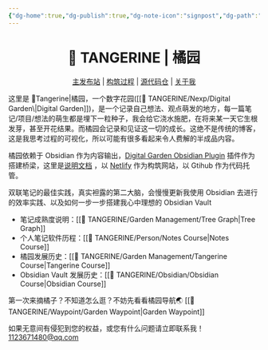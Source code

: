 ```yaml
---
{"dg-home":true,"dg-publish":true,"dg-note-icon":"signpost","dg-path":"TANGERINE.md","permalink":"/TANGERINE/","tags":["gardenEntry"],"dgPassFrontmatter":true,"noteIcon":"signpost","created":"2024-10-28T13:02:15.886+08:00","updated":"2024-11-02T21:02:15.582+08:00"}
---
```


<h1 align="center">🍊 TANGERINE | 橘园</h1>
<p align="center">
	<a href="https://ccdg.netlify.app/">主发布站</a> |
	<a href="https://ccdg.netlify.app/%F0%9F%8D%8A%20tangerine/garden%20management/construction%20process/">构筑过程</a> |
	<a href="https://github.com/1123671480/Cheng-s-DigitalGarden">源代码仓</a> |
	<a href="https://ccdg.netlify.app/%F0%9F%8D%8A%20tangerine/person/about%20me/">关于我</a>
</p>
这里是 🍊Tangerine|橘园，一个数字花园([[🍊 TANGERINE/Nexp/Digital Garden\|Digital Garden]])，是一个记录自己想法、观点萌发的地方，每一篇笔记/项目/想法的萌生都是埋下一粒种子，我会给它浇水施肥，在将来某一天它生根发芽，甚至开花结果。而橘园会记录和见证这一切的成长。这绝不是传统的博客，这是我思考过程的可视化，所以可能有很多看起来令人费解的半成品内容。

橘园依赖于 Obsidian 作为内容输出，[Digital Garden Obsidian Plugin](https://github.com/oleeskild/Obsidian-Digital-Garden) 插件作为搭建桥梁，这里是[说明文档](https://dg-docs.ole.dev/) ，以 [Netlify](https://app.netlify.com/) 作为构筑网站，以 Gtihub 作为代码托管。

双联笔记的最佳实践，真实袒露的第二大脑，会慢慢更新我使用 Obsidian 去进行的效率实践、以及如何一步一步搭建我心中理想的 Obsidian Vault

- 笔记成熟度说明：[[🍊 TANGERINE/Garden Management/Tree Graph\|Tree Graph]]
- 个人笔记软件历程：[[🍊 TANGERINE/Person/Notes Course\|Notes Course]]
- 橘园发展历史：[[🍊 TANGERINE/Garden Management/Tangerine Course\|Tangerine Course]]
- Obsidian Vault 发展历史：[[🍊 TANGERINE/Obsidian/Obsidian Course\|Obsidian Course]]

第一次来摘橘子？不知道怎么逛？不妨先看看橘园导航🌏 [[🍊 TANGERINE/Waypoint/Garden Waypoint\|Garden Waypoint]]

如果无意间有侵犯到您的权益，或您有什么问题请立即联系我！ 1123671480@qq.com
